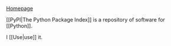 [Homepage](https://pypi.org)

[[PyPI|The Python Package Index]] is a repository of software for [[Python]].

I [[Use|use]] it.

